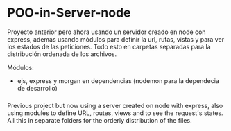 # POO-in-Server-node
Proyecto anterior pero ahora usando un servidor creado en node con express, además usando módulos para definir la url, rutas, vistas
y para ver los estados de las peticiones. Todo esto en carpetas separadas para la distribución ordenada de los archivos.

Módulos:
- ejs, express y morgan en dependencias (nodemon para la dependecia de desarrollo)

#####
Previous project but now using a server created on node with express, also using modules to define URL, routes, views and to see the request´s states.
All this in separate folders for the orderly distribution of the files.
